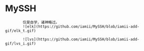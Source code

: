# MySSH
            仅是自学，诸神略过。
            ![elk](https://github.com/iamii/MySSH/blob/iamii-add-gif/elk_t.gif)
            
            ![lvs](https://github.com/iamii/MySSH/blob/iamii-add-gif/lvs_i.gif)
